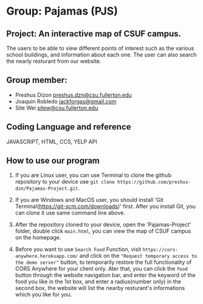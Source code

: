 # Group: Pajamas (PJS)
## Project: An interactive map of CSUF campus.
The users to be able to view different points of interest such as the various school buildings, and information about each one. The user can also search the nearly resturant from our website.
  
## Group member:
* Preshus Dizon preshus.dzn@csu.fullerton.edu  
* Joaquin Robledo jackforgas@gmail.com  
* Site Wei sitew@csu.fullerton.edu

## Coding Language and reference
JAVASCRIPT, HTML, CCS, YELP API

## How to use our program
1. If you are Linux user, you can use Terminal to clone the github repository to your device use `git clone https://github.com/preshus-dzn/Pajamas-Project.git`.

2. If you are Windows and MacOS user, you should install 'Git Terminal(https://git-scm.com/downloads)' first. After you install Git, you can clone it use same command line above.

3. After the repository cloned to your device, open the 'Pajamas-Project' folder, double click `main.html`, you can view the map of CSUF campus on the homepage.

4. Before you want to use `Search Food` Function, visit `https://cors-anywhere.herokuapp.com/` and click on the `"Request temporary access to the demo server"` button, to temporarily restore the full functionality of CORS Anywhere for your client only. Ater that, you can click the `food` button through the website navigation bar, and enter the keyword of the food you like in the 1st box, and enter a radius(number only) in the second box, the website will list the nearby resturant's informations which you like for you.
